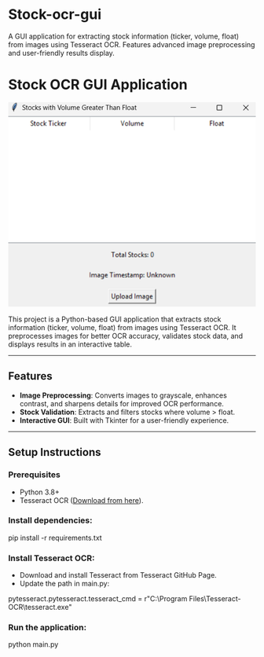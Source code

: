 # Stock-ocr-gui
A GUI application for extracting stock information (ticker, volume, float) from images using Tesseract OCR. Features advanced image preprocessing and user-friendly results display.

# Stock OCR GUI Application

![GUI Screenshot](screenshots/app-screenshot.png)

This project is a Python-based GUI application that extracts stock information (ticker, volume, float) from images using Tesseract OCR. It preprocesses images for better OCR accuracy, validates stock data, and displays results in an interactive table.

---

## Features
- **Image Preprocessing**: Converts images to grayscale, enhances contrast, and sharpens details for improved OCR performance.
- **Stock Validation**: Extracts and filters stocks where volume > float.
- **Interactive GUI**: Built with Tkinter for a user-friendly experience.

---

## Setup Instructions

### Prerequisites
- Python 3.8+
- Tesseract OCR ([Download from here](https://github.com/tesseract-ocr/tesseract)).

### Install dependencies:

pip install -r requirements.txt

### Install Tesseract OCR:

- Download and install Tesseract from Tesseract GitHub Page.
- Update the path in main.py:
  
pytesseract.pytesseract.tesseract_cmd = r"C:\\Program Files\\Tesseract-OCR\\tesseract.exe"

### Run the application:

python main.py

